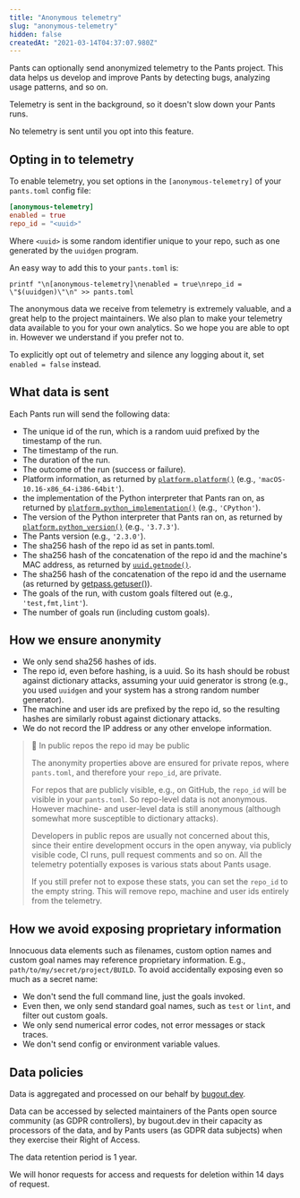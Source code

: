 ```yaml
---
title: "Anonymous telemetry"
slug: "anonymous-telemetry"
hidden: false
createdAt: "2021-03-14T04:37:07.980Z"
---
```


Pants can optionally send anonymized telemetry to the Pants project. This data helps us develop and improve Pants by detecting bugs, analyzing usage patterns, and so on.

Telemetry is sent in the background, so it doesn't slow down your Pants runs.

No telemetry is sent until you opt into this feature.

## Opting in to telemetry

To enable telemetry, you set options in the `[anonymous-telemetry]` of your `pants.toml` config file:

```toml pants.toml
[anonymous-telemetry]
enabled = true
repo_id = "<uuid>"
```

Where `<uuid>` is some random identifier unique to your repo, such as one generated by the `uuidgen` program.

An easy way to add this to your `pants.toml` is:

```
printf "\n[anonymous-telemetry]\nenabled = true\nrepo_id = \"$(uuidgen)\"\n" >> pants.toml
```

The anonymous data we receive from telemetry is extremely valuable, and a great help to the project maintainers. We also plan to make your telemetry data available to you for your own analytics. So we hope you are able to opt in. However we understand if you prefer not to.

To explicitly opt out of telemetry and silence any logging about it, set `enabled = false` instead.

## What data is sent

Each Pants run will send the following data:

- The unique id of the run, which is a random uuid prefixed by the timestamp of the run.
- The timestamp of the run.
- The duration of the run.
- The outcome of the run (success or failure).
- Platform information, as returned by [`platform.platform()`](https://docs.python.org/3/library/platform.html#platform.platform) (e.g., `'macOS-10.16-x86_64-i386-64bit'`).
- the implementation of the Python interpreter that Pants ran on, as returned by [`platform.python_implementation()`](https://docs.python.org/3/library/platform.html#platform.python_implementation) (e.g., `'CPython'`).
- The version of the Python interpreter that Pants ran on, as returned by [`platform.python_version()`](https://docs.python.org/3/library/platform.html#platform.python_version) (e.g., `'3.7.3'`).
- The Pants version (e.g., `'2.3.0'`).
- The sha256 hash of the repo id as set in pants.toml.
- The sha256 hash of the concatenation of the repo id and the machine's MAC address, as returned by [`uuid.getnode()`](https://docs.python.org/3/library/uuid.html#uuid.getnode).
- The sha256 hash of the concatenation of the repo id and the username (as returned by [getpass.getuser()](https://docs.python.org/3/library/getpass.html#getpass.getuser)).
- The goals of the run, with custom goals filtered out (e.g., `'test,fmt,lint'`).
- The number of goals run (including custom goals).

## How we ensure anonymity

- We only send sha256 hashes of ids.
- The repo id, even before hashing, is a uuid. So its hash should be robust against dictionary attacks, assuming your uuid generator is strong (e.g., you used `uuidgen` and your system has a strong random number generator).
- The machine and user ids are prefixed by the repo id, so the resulting hashes are similarly robust against dictionary attacks.
- We do not record the IP address or any other envelope information.

> 🚧 In public repos the repo id may be public
>
> The anonymity properties above are ensured for private repos, where `pants.toml`, and therefore your `repo_id`, are private.
>
> For repos that are publicly visible, e.g., on GitHub, the `repo_id` will be visible in your `pants.toml`. So repo-level data is not anonymous. However machine- and user-level data is still anonymous (although somewhat more susceptible to dictionary attacks).
>
> Developers in public repos are usually not concerned about this, since their entire development occurs in the open anyway, via publicly visible code, CI runs, pull request comments and so on. All the telemetry potentially exposes is various stats about Pants usage.
>
> If you still prefer not to expose these stats, you can set the `repo_id` to the empty string. This will remove repo, machine and user ids entirely from the telemetry.

## How we avoid exposing proprietary information

Innocuous data elements such as filenames, custom option names and custom goal names may reference proprietary information. E.g., `path/to/my/secret/project/BUILD`. To avoid accidentally exposing even so much as a secret name:

- We don't send the full command line, just the goals invoked.
- Even then, we only send standard goal names, such as `test` or `lint`, and filter out custom goals.
- We only send numerical error codes, not error messages or stack traces.
- We don't send config or environment variable values.

## Data policies

Data is aggregated and processed on our behalf by [bugout.dev](https://bugout.dev/).

Data can be accessed by selected maintainers of the Pants open source community (as GDPR controllers), by bugout.dev in their capacity as processors of the data, and by Pants users (as GDPR data subjects) when they exercise their Right of Access.

The data retention period is 1 year.

We will honor requests for access and requests for deletion within 14 days of request.
